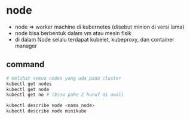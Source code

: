 # node
- node => worker machine di kubernetes (disebut minion di versi lama)
- node bisa berbentuk dalam vm atau mesin fisik
- di dalam Node selalu terdapat kubelet, kubeproxy, dan container manager

## command
```bash
# melihat semua nodes yang ada pada cluster
kubectl get nodes
kubectl get node
kubectl get no # (bisa pake 2 huruf di awal)

kubectl describe node <nama_node>
kubectl describe node minikube
```